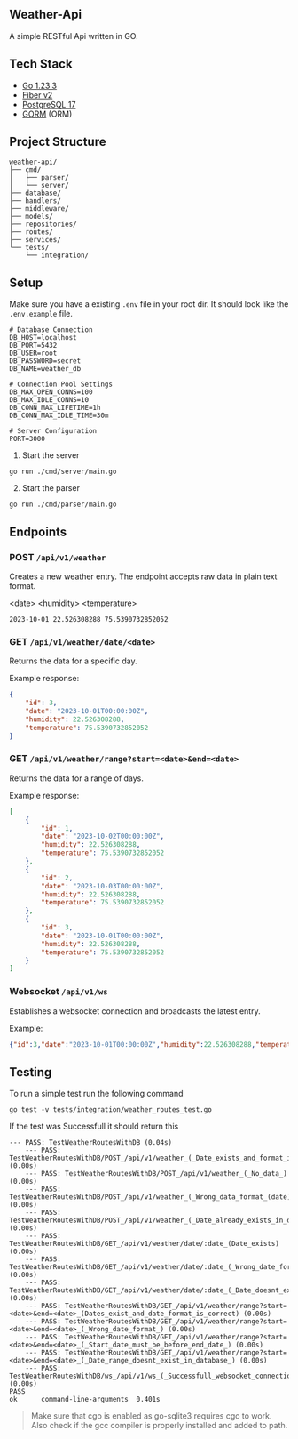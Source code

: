 ## Weather-Api

A simple RESTful Api written in GO.

## Tech Stack

- [Go 1.23.3](https://go.dev/dl/)
- [Fiber v2](https://docs.gofiber.io/)
- [PostgreSQL 17](https://www.postgresql.org/docs/)
- [GORM](https://gorm.io/) (ORM)


## Project Structure


```
weather-api/
├── cmd/
│   ├── parser/
│   └── server/
├── database/
├── handlers/
├── middleware/
├── models/
├── repositories/
├── routes/
├── services/
└── tests/
    └── integration/

```

## Setup

Make sure you have a existing `.env` file in your root dir. It should look like the `.env.example` file.

```
# Database Connection
DB_HOST=localhost
DB_PORT=5432
DB_USER=root
DB_PASSWORD=secret
DB_NAME=weather_db

# Connection Pool Settings
DB_MAX_OPEN_CONNS=100
DB_MAX_IDLE_CONNS=10
DB_CONN_MAX_LIFETIME=1h
DB_CONN_MAX_IDLE_TIME=30m

# Server Configuration
PORT=3000
```

1. Start the server
```
go run ./cmd/server/main.go
```
2. Start the parser

```
go run ./cmd/parser/main.go
```

## Endpoints

### POST `/api/v1/weather`

Creates a new weather entry. The endpoint accepts raw data in plain text format.

\<date> \<humidity> \<temperature> 

```
2023-10-01 22.526308288 75.5390732852052
```

### GET `/api/v1/weather/date/<date>` 

Returns the data for a specific day.

Example response:

```json
{
    "id": 3,
    "date": "2023-10-01T00:00:00Z",
    "humidity": 22.526308288,
    "temperature": 75.5390732852052
}
```

### GET `/api/v1/weather/range?start=<date>&end=<date>` 

Returns the data for a range of days.

Example response:

```json
[
    {
        "id": 1,
        "date": "2023-10-02T00:00:00Z",
        "humidity": 22.526308288,
        "temperature": 75.5390732852052
    },
    {
        "id": 2,
        "date": "2023-10-03T00:00:00Z",
        "humidity": 22.526308288,
        "temperature": 75.5390732852052
    },
    {
        "id": 3,
        "date": "2023-10-01T00:00:00Z",
        "humidity": 22.526308288,
        "temperature": 75.5390732852052
    }
]
```

### Websocket `/api/v1/ws` 

Establishes a websocket connection and broadcasts the latest entry.

Example:

```json
{"id":3,"date":"2023-10-01T00:00:00Z","humidity":22.526308288,"temperature":75.5390732852052}
```

## Testing

To run a simple test run the following command

```
go test -v tests/integration/weather_routes_test.go
```

If the test was Successfull it should return this

```
--- PASS: TestWeatherRoutesWithDB (0.04s)
    --- PASS: TestWeatherRoutesWithDB/POST_/api/v1/weather_(_Date_exists_and_format_is_correct_) (0.00s)
    --- PASS: TestWeatherRoutesWithDB/POST_/api/v1/weather_(_No_data_) (0.00s)
    --- PASS: TestWeatherRoutesWithDB/POST_/api/v1/weather_(_Wrong_data_format_(date)_) (0.00s)
    --- PASS: TestWeatherRoutesWithDB/POST_/api/v1/weather_(_Date_already_exists_in_database_) (0.00s)
    --- PASS: TestWeatherRoutesWithDB/GET_/api/v1/weather/date/:date_(Date_exists) (0.00s)
    --- PASS: TestWeatherRoutesWithDB/GET_/api/v1/weather/date/:date_(_Wrong_date_format_) (0.00s)
    --- PASS: TestWeatherRoutesWithDB/GET_/api/v1/weather/date/:date_(_Date_doesnt_exist_) (0.00s)
    --- PASS: TestWeatherRoutesWithDB/GET_/api/v1/weather/range?start=<date>&end=<date>_(Dates_exist_and_date_format_is_correct) (0.00s)
    --- PASS: TestWeatherRoutesWithDB/GET_/api/v1/weather/range?start=<date>&end=<date>_(_Wrong_date_format_) (0.00s)
    --- PASS: TestWeatherRoutesWithDB/GET_/api/v1/weather/range?start=<date>&end=<date>_(_Start_date_must_be_before_end_date_) (0.00s)
    --- PASS: TestWeatherRoutesWithDB/GET_/api/v1/weather/range?start=<date>&end=<date>_(_Date_range_doesnt_exist_in_database_) (0.00s)
    --- PASS: TestWeatherRoutesWithDB/ws_/api/v1/ws_(_Successfull_websocket_connection_) (0.00s)
PASS
ok      command-line-arguments  0.401s
```

> Make sure that cgo is enabled as go-sqlite3 requires cgo to work.
Also check if the gcc compiler is properly installed and added to path.



